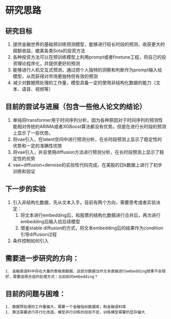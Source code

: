 # 研究思路
## 研究目标
1. 提供金融世界的基础预训练预测模型，能够进行较长时段的预测，收获更大的超额收益，媲美各类Sota的投资方法
1. 各种投资方法可以在预训练模型上利用prompt或者finetune工程，将自己的投资理论程序化，并提供更好的预测
1. 能够进行人机交互式预测，通过把个人独特的洞察和判断作为prompt输入给模型，从而获得对市场更独特但有效的预测
1. 减少对数据预处理的工作量，模型具备一定的使用非结构化数据的能力（文本、语音、视频等）
## 目前的尝试与进展（包含一些他人论文的结论）
1. 单纯将transformer用于时间序列分析，因为各种原因对于时间序列的预测性能相对传统的ARIMA或者XGBoost算法都没有优势。但是在进行长时段的预测上显示了一些优势。
1. 将vae引入，在latent空间中进行预测分析，在长时段预测上显示了稳定性的优势和一定的准确性优势
1. 将vae引入，并且使用diffusion方法进行预测分析，在长时段预测上显示了稳定性的优势
1. vae+diffusion+denoise的实验性代码完成，在美股的日k数据上进行了初步训练和验证
## 下一步的实验
1. 引入非结构化数据，先从文本入手。目前有两个方向，需要思考或者实验决定：
    1. 将文本进行embedding后，和股票的结构化数据进行合并后，再次进行embedding后输入给后续模型
    1. 借鉴stable diffusion的方式，将文本embedding后的结果作为condition引导diffusion过程
1. 条件控制如何引入
## 需要进一步研究的方向：
    1. 金融类语料中存在大量的表格类数据，这部分数据当作文本直接进行embedding效果不会很好，需要选择合适的处理方式：比如如何embedding？
## 目前的问题与困难：
    1. 数据预处理的工作量偏大，需要一个金融指标数据库，和金融语料库
    1. 算法需要进行并行化改造，模型并行训练的经验不足，训练模型需要的显存偏大